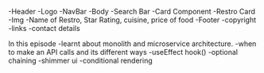 
-Header 
  -Logo 
  -NavBar
-Body 
  -Search Bar 
  -Card Component 
  -Restro Card 
    -Img 
    -Name of Restro, Star Rating, cuisine, price of food
-Footer 
  -copyright 
  -links 
  -contact details 

In this episode
-learnt about monolith and microservice architecture.
-when to make an API calls and its different ways
-useEffect hook()
-optional chaining
-shimmer ui
-conditional rendering